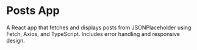 # Posts App

A React app that fetches and displays posts from JSONPlaceholder using Fetch, Axios, and TypeScript. Includes error handling and responsive design.
